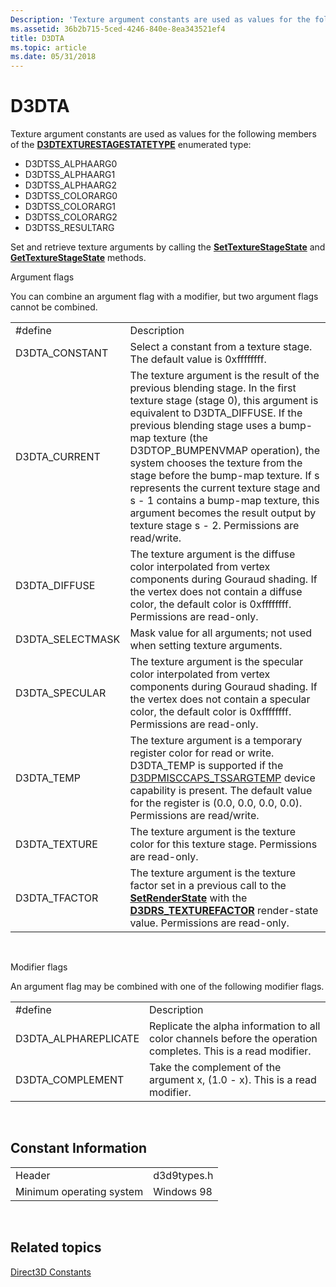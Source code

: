 ```yaml
---
Description: 'Texture argument constants are used as values for the following members of the D3DTEXTURESTAGESTATETYPE enumerated type:'
ms.assetid: 36b2b715-5ced-4246-840e-8ea343521ef4
title: D3DTA
ms.topic: article
ms.date: 05/31/2018
---
```


# D3DTA

Texture argument constants are used as values for the following members of the [**D3DTEXTURESTAGESTATETYPE**](https://msdn.microsoft.com/en-us/library/Bb172617(v=VS.85).aspx) enumerated type:

-   D3DTSS\_ALPHAARG0
-   D3DTSS\_ALPHAARG1
-   D3DTSS\_ALPHAARG2
-   D3DTSS\_COLORARG0
-   D3DTSS\_COLORARG1
-   D3DTSS\_COLORARG2
-   D3DTSS\_RESULTARG

Set and retrieve texture arguments by calling the [**SetTextureStageState**](/windows/desktop/api) and [**GetTextureStageState**](https://msdn.microsoft.com/library/Bb174413(v=VS.85).aspx) methods.

Argument flags

You can combine an argument flag with a modifier, but two argument flags cannot be combined.



|                   |                                                                                                                                                                                                                                                                                                                                                                                                                                                                                                            |
|-------------------|------------------------------------------------------------------------------------------------------------------------------------------------------------------------------------------------------------------------------------------------------------------------------------------------------------------------------------------------------------------------------------------------------------------------------------------------------------------------------------------------------------|
| \#define          | Description                                                                                                                                                                                                                                                                                                                                                                                                                                                                                                |
| D3DTA\_CONSTANT   | Select a constant from a texture stage. The default value is 0xffffffff.                                                                                                                                                                                                                                                                                                                                                                                                                                   |
| D3DTA\_CURRENT    | The texture argument is the result of the previous blending stage. In the first texture stage (stage 0), this argument is equivalent to D3DTA\_DIFFUSE. If the previous blending stage uses a bump-map texture (the D3DTOP\_BUMPENVMAP operation), the system chooses the texture from the stage before the bump-map texture. If s represents the current texture stage and s - 1 contains a bump-map texture, this argument becomes the result output by texture stage s - 2. Permissions are read/write. |
| D3DTA\_DIFFUSE    | The texture argument is the diffuse color interpolated from vertex components during Gouraud shading. If the vertex does not contain a diffuse color, the default color is 0xffffffff. Permissions are read-only.                                                                                                                                                                                                                                                                                          |
| D3DTA\_SELECTMASK | Mask value for all arguments; not used when setting texture arguments.                                                                                                                                                                                                                                                                                                                                                                                                                                     |
| D3DTA\_SPECULAR   | The texture argument is the specular color interpolated from vertex components during Gouraud shading. If the vertex does not contain a specular color, the default color is 0xffffffff. Permissions are read-only.                                                                                                                                                                                                                                                                                        |
| D3DTA\_TEMP       | The texture argument is a temporary register color for read or write. D3DTA\_TEMP is supported if the [D3DPMISCCAPS\_TSSARGTEMP](d3dpmisccaps.md) device capability is present. The default value for the register is (0.0, 0.0, 0.0, 0.0). Permissions are read/write.                                                                                                                                                                                                                                   |
| D3DTA\_TEXTURE    | The texture argument is the texture color for this texture stage. Permissions are read-only.                                                                                                                                                                                                                                                                                                                                                                                                               |
| D3DTA\_TFACTOR    | The texture argument is the texture factor set in a previous call to the [**SetRenderState**](/windows/desktop/api) with the [**D3DRS\_TEXTUREFACTOR**](https://msdn.microsoft.com/en-us/library/Bb172599(v=VS.85).aspx) render-state value. Permissions are read-only.                                                                                                                                                                                                                                                       |



 

Modifier flags

An argument flag may be combined with one of the following modifier flags.



|                       |                                                                                                                |
|-----------------------|----------------------------------------------------------------------------------------------------------------|
| \#define              | Description                                                                                                    |
| D3DTA\_ALPHAREPLICATE | Replicate the alpha information to all color channels before the operation completes. This is a read modifier. |
| D3DTA\_COMPLEMENT     | Take the complement of the argument x, (1.0 - x). This is a read modifier.                                     |



 

## Constant Information



|                          |             |
|--------------------------|-------------|
| Header                   | d3d9types.h |
| Minimum operating system | Windows 98  |



 

## Related topics

<dl> <dt>

[Direct3D Constants](dx9-graphics-reference-d3d-constants.md)
</dt> </dl>

 

 



